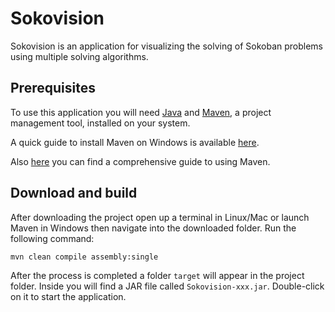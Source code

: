 # Sokovision

Sokovision is an application for visualizing the solving of Sokoban problems using multiple solving algorithms.

## Prerequisites

To use this application you will need [Java](https://www.java.com/en/) and [Maven](http://maven.apache.org/download.cgi), a project management tool, installed on your system.

A quick guide to install Maven on Windows is available [here](https://maven.apache.org/guides/getting-started/windows-prerequisites.html).

Also [here](http://maven.apache.org/guides/getting-started/maven-in-five-minutes.html) you can find a comprehensive guide to using Maven.

## Download and build

After downloading the project open up a terminal in Linux/Mac or launch Maven in Windows then navigate into the downloaded folder. Run the following command:

```
mvn clean compile assembly:single
```

After the process is completed a folder ```target``` will appear in the project folder. Inside you will find a JAR file called ```Sokovision-xxx.jar```. Double-click on it to start the application.
